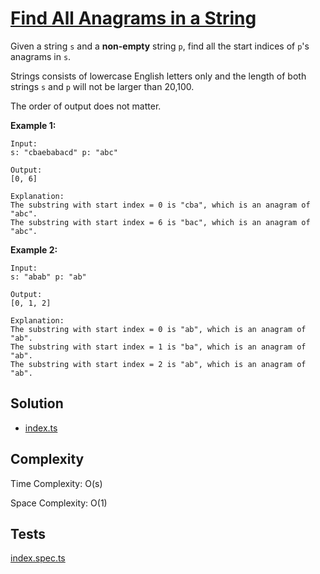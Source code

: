 # [Find All Anagrams in a String](https://leetcode.com/problems/find-all-anagrams-in-a-string/)

Given a string `s` and a **non-empty** string `p`, find all the start indices of `p`'s anagrams in `s`.

Strings consists of lowercase English letters only and the length of both strings `s` and `p` will not be larger than 20,100.

The order of output does not matter.

**Example 1:**

```
Input:
s: "cbaebabacd" p: "abc"

Output:
[0, 6]

Explanation:
The substring with start index = 0 is "cba", which is an anagram of "abc".
The substring with start index = 6 is "bac", which is an anagram of "abc".
```

**Example 2:**

```
Input:
s: "abab" p: "ab"

Output:
[0, 1, 2]

Explanation:
The substring with start index = 0 is "ab", which is an anagram of "ab".
The substring with start index = 1 is "ba", which is an anagram of "ab".
The substring with start index = 2 is "ab", which is an anagram of "ab".
```

## Solution

- [index.ts](https://github.com/kutyepov/May-LeetCoding-Challenge/blob/master/src/find-all-anagrams-in-a-string/index.ts)

## Complexity

Time Complexity: O(s)

Space Complexity: O(1)

## Tests

[index.spec.ts](https://github.com/kutyepov/May-LeetCoding-Challenge/blob/master/src/find-all-anagrams-in-a-string/index.spec.ts)
